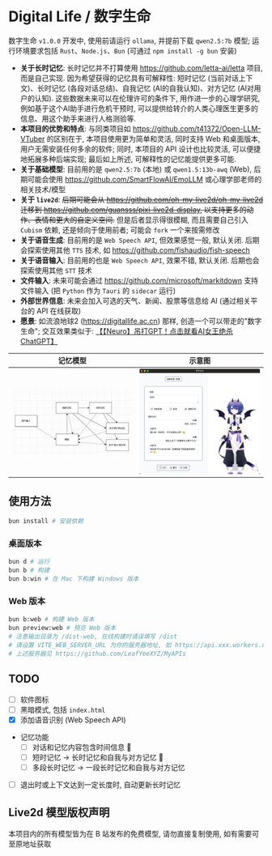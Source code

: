# Digital Life / 数字生命

数字生命 `v1.0.0` 开发中, 使用前请运行 `ollama`, 并提前下载 `qwen2.5:7b` 模型; 运行环境要求包括 `Rust`、`Node.js`、`Bun` (可通过 `npm install -g bun` 安装)

- **关于长时记忆**: 长时记忆并不打算使用 <https://github.com/letta-ai/letta> 项目, 而是自己实现. 因为希望获得的记忆具有可解释性: 短时记忆 (当前对话上下文)、长时记忆 (各段对话总结)、自我记忆 (AI的自我认知)、对方记忆 (AI对用户的认知). 这些数据未来可以在伦理许可的条件下, 用作进一步的心理学研究, 例如基于这个AI助手进行危机干预时, 可以提供给转介的人类心理医生更多的信息、用这个助手来进行人格测验等.
- **本项目的优势和特点**: 与同类项目如 <https://github.com/t41372/Open-LLM-VTuber> 的区别在于, 本项目使用更为简单和灵活, 同时支持 Web 和桌面版本, 用户无需安装任何多余的软件; 同时, 本项目的 API 设计也比较灵活, 可以便捷地拓展多种后端实现; 最后如上所述, 可解释性的记忆能提供更多可能.
- **关于基础模型**: 目前用的是 `qwen2.5:7b` (本地) 或 `qwen1.5:13b-awq` (Web), 后期可能会使用 <https://github.com/SmartFlowAI/EmoLLM> 或心理学部老师的相关技术/模型
- **关于 `live2d`**: ~~后期可能会从 <https://github.com/oh-my-live2d/oh-my-live2d> 迁移到 <https://github.com/guansss/pixi-live2d-display>, 以支持更多的动作、表情和更大的自定义空间.~~ 但是后者显示得很模糊, 而且需要自己引入 `Cubism` 依赖, 还是倾向于使用前者; 可能会 `fork` 一个来按需修改
- **关于语音生成**: 目前用的是 `Web Speech API`, 但效果感觉一般, 默认关闭. 后期会探索使用其他 `TTS` 技术, 如 <https://github.com/fishaudio/fish-speech>
- **关于语音输入**: 目前用的也是 `Web Speech API`, 效果不错, 默认关闭. 后期也会探索使用其他 `STT` 技术
- **文件输入**: 未来可能会通过 <https://github.com/microsoft/markitdown> 支持文件输入 (把 `Python` 作为 `Tauri` 的 `sidecar` 运行)
- **外部世界信息**: 未来会加入可选的天气、新闻、股票等信息给 AI (通过相关平台的 API 在线获取)
- **愿景**: 如流浪地球2 (<https://digitallife.ac.cn>) 那样, 创造一个可以带走的"数字生命"; 交互效果类似于: [【【Neuro】吊打GPT！点击就看AI女王绝杀ChatGPT】](https://www.bilibili.com/video/BV1Db1WYgESn/?share_source=copy_web&vd_source=f73d7b1cc6b3e028bd1d6a660f91c4f1)

| 记忆模型 | 示意图 |
| :---: | :---: |
| ![](./readme/model.png) | ![](./readme/intro.png) |

## 使用方法

```bash
bun install # 安装依赖
```

### 桌面版本

```bash
bun d # 运行
bun b # 构建
bun b:win # 在 Mac 下构建 Windows 版本
```

### Web 版本

```bash
bun b:web # 构建 Web 版本
bun preview:web # 预览 Web 版本
# 注意输出目录为 /dist-web, 在线构建时请误填写 /dist
# 请设置 VITE_WEB_SERVER_URL 为你的服务器地址, 如 https://api.xxx.workers.dev, 不带末尾斜杠
# 上述服务器见 https://github.com/LeafYeeXYZ/MyAPIs
```

## TODO

- [ ] 软件图标
- [ ] 黑暗模式, 包括 `index.html`
- [x] 添加语音识别 (Web Speech API)
- 记忆功能
  - [ ] 对话和记忆内容包含时间信息 🚧
  - [ ] 短时记忆 -> 长时记忆和自我与对方记忆 🚧
  - [ ] 多段长时记忆 -> 一段长时记忆和自我与对方记忆
- [ ] 退出时或上下文达到一定长度时, 自动更新长时记忆

## Live2d 模型版权声明

本项目内的所有模型皆为在 B 站发布的免费模型, 请勿直接复制使用, 如有需要可至原地址获取
